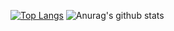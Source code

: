 [![Top Langs](https://github-readme-stats.vercel.app/api/top-langs/?username=Rdx11&bg_color=30,e96443,904e95&title_color=fff&text_color=fff)](https://github.com/anuraghazra/github-readme-stats)
![Anurag's github stats](https://github-readme-stats.vercel.app/api?username=Rdx11&bg_color=30,e96443,904e95&title_color=fff&text_color=fff)




